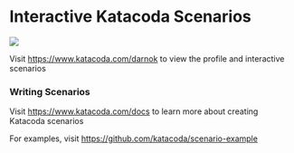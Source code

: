# Interactive Katacoda Scenarios

[![](http://shields.katacoda.com/katacoda/darnok/count.svg)](https://www.katacoda.com/darnok "Get your profile on Katacoda.com")

Visit https://www.katacoda.com/darnok to view the profile and interactive scenarios

### Writing Scenarios
Visit https://www.katacoda.com/docs to learn more about creating Katacoda scenarios

For examples, visit https://github.com/katacoda/scenario-example
